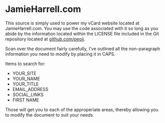 JamieHarrell.com
================

This source is simply used to power my vCard website located at JamieHarrell.com.  You may use the 
code associated with it so long as you abide by the information located within the LICENSE file included 
in the Git repository located at [github.com/peoii](https://github.com/peoii/jamieharrell.com).

Scan over the document fairly carefully, I've outlined all the non-paragraph information you need to modify
by placing it in CAPS.

Items to search for:

* YOUR_SITE
* YOUR_NAME
* YOUR_TITLE
* EMAIL_ADDRESS
* SOCIAL_LINKS
* FIRST NAME

Those will get you to each of the approperiate areas, thereby allowing you to modify the document to suit your needs.